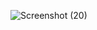 ![Screenshot (20)](https://github.com/user-attachments/assets/7578f366-c52c-4243-b08e-b648b7718d36)
